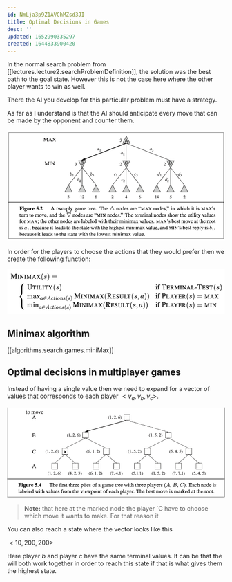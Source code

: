 ```yaml
---
id: NmLja3p9Z1AVChMZsd3JI
title: Optimal Decisions in Games
desc: ''
updated: 1652990335297
created: 1644833900420
---
```

In the normal search problem from [[lectures.lecture2.searchProblemDefinition]], the solution was the best path to the goal state. However this is not the case here where the other player wants to win as well. 

There the AI you develop for this particular problem must have a strategy.

As far as I understand is that the AI should anticipate every move that can be made by the opponent and counter them.

![](./assets/images/2022-02-14-11-29-59.png)

In order for the players to choose the actions that they would prefer then we create the following function:

![](./assets/images/2022-02-14-11-32-45.png)

## Minimax algorithm
[[algorithms.search.games.miniMax]]

## Optimal decisions in multiplayer games
Instead of having a single value then we need to expand for a vector of values that corresponds to each player $<v_a, v_b, v_c>$.

![](./assets/images/2022-02-14-11-48-25.png)

>**Note:** that here at the marked node the player `C have to choose which move it wants to make. For that reason it 

You can also reach a state where the vector looks like this 

$<10, 200, 200>$

Here player $b$ and player $c$ have the same terminal values. It can be that the will both work together in order to reach this state if that is what gives them the highest state. 